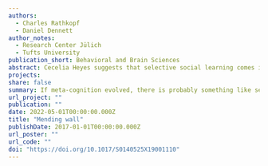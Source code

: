 ```yaml
---
authors:
  - Charles Rathkopf
  - Daniel Dennett
author_notes:
  - Research Center Jülich
  - Tufts University 
publication_short: Behavioral and Brain Sciences
abstract: Cecelia Heyes suggests that selective social learning comes in two varieties. One is common, domain general, and associative. The other is rare, domain specific, and metacognitive. We argue that this binary distinction cannot quite do the work she assigns it, and sketch a framework in which additional strategies for selective social learning might be accommodated.
projects:
share: false
summary: If meta-cognition evolved, there is probably something like semi-meta-cognition. 
url_project: ""
publication: ""
date: 2022-05-01T00:00:00.000Z
title: "Mending wall"
publishDate: 2017-01-01T00:00:00.000Z
url_poster: ""
url_code: ""
doi: "https://doi.org/10.1017/S0140525X19001110"
---
```

